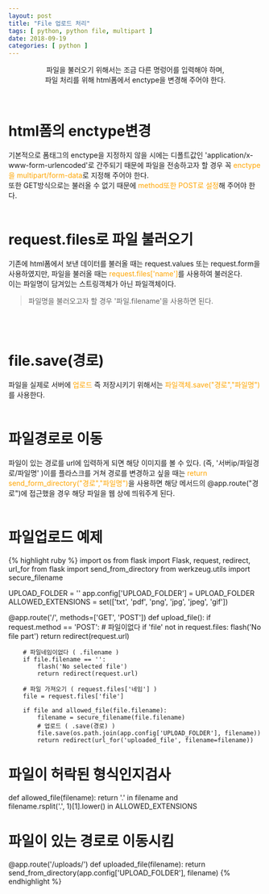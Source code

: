 ```yaml
---
layout: post
title: "File 업로드 처리"
tags: [ python, python file, multipart ]
date: 2018-09-19
categories: [ python ]
---
```


<p align="center">
    파일을 불러오기 위해서는 조금 다른 명렁어를 입력해야 하며,<br/> 파일 처리를 위해 html폼에서 enctype을 변경해 주어야 한다.
</p><br/>

# html폼의 enctype변경
기본적으로 폼태그의 enctype을 지정하지 않을 시에는 디폴트값인 'application/x-www-form-urlencoded'로 간주되기 때문에 파일을 전송하고자 할 경우 꼭 <font color="orange">enctype을 multipart/form-data</font>로 지정해 주어야 한다.<br/> 또한 GET방식으로는 불러올 수 없기 때문에 <font color="orange">method또한 POST로 설정</font>해 주어야 한다.
<br/><br/>

# request.files로 파일 불러오기
기존에 html폼에서 보낸 데이터를 불러올 때는 request.values 또는 request.form을 사용하였지만, 파일을 불러올 때는 <font color="orange">request.files['name']</font>를 사용하여 불러온다.<br/> 이는 파일명이 담겨있는 스트링객체가 아닌 파일객체이다.
> 파일명을 불러오고자 할 경우 '파일.filename'을 사용하면 된다.

<br/><br/>

# file.save(경로)
파일을 실제로 서버에 <font color="orange">업로드</font> 즉 저장시키기 위해서는 <font color="orange">파일객체.save("경로","파일명")</font>를 사용한다. 
<br/><br/>

# 파일경로로 이동
파일이 있는 경로를 url에 입력하게 되면 해당 이미지를 볼 수 있다. (즉, '서버ip/파일경로/파일명' )이를 플라스크를 거쳐 경로를 변경하고 싶을 때는 <font color="orange">return send_form_directory("경로","파일명")</font>을 사용하면 해당 메서드의 @app.route("경로")에 접근했을 경우 해당 파일을 웹 상에 띄워주게 된다.
<br/><br/>

# 파일업로드 예제
{% highlight ruby %}
import os
from flask import Flask, request, redirect, url_for
from flask import send_from_directory
from werkzeug.utils import secure_filename

UPLOAD_FOLDER = ''
app.config['UPLOAD_FOLDER'] = UPLOAD_FOLDER
ALLOWED_EXTENSIONS = set(['txt', 'pdf', 'png', 'jpg', 'jpeg', 'gif'])

@app.route('/', methods=['GET', 'POST'])
def upload_file():
    if request.method == 'POST':
        # 파일이없다
        if 'file' not in request.files:
            flash('No file part')
            return redirect(request.url)
        
        # 파일네임이없다 ( .filename )
        if file.filename == '':
            flash('No selected file')
            return redirect(request.url)
        
        # 파일 가져오기 ( request.files['네임'] )
        file = request.files['file']
            
        if file and allowed_file(file.filename):
            filename = secure_filename(file.filename)
            # 업로드 ( .save(경로) )
            file.save(os.path.join(app.config['UPLOAD_FOLDER'], filename))
            return redirect(url_for('uploaded_file', filename=filename))
            
# 파일이 허락된 형식인지검사
def allowed_file(filename):
    return '.' in filename and \
           filename.rsplit('.', 1)[1].lower() in ALLOWED_EXTENSIONS

# 파일이 있는 경로로 이동시킴
@app.route('/uploads/<filename>')
def uploaded_file(filename):
    return send_from_directory(app.config['UPLOAD_FOLDER'], filename)
{% endhighlight %}


<br/>